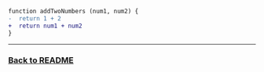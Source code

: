 ```diff
function addTwoNumbers (num1, num2) {
-  return 1 + 2
+  return num1 + num2
}
```

---
### [Back to README](README.md)
